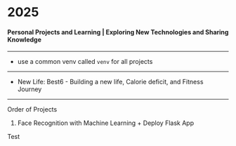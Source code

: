 # 2025
#### Personal Projects and Learning | Exploring New Technologies and Sharing Knowledge

---

- use a common venv called `venv` for all projects

--- 

- New Life: Best6 -  Building a new life, Calorie deficit, and Fitness Journey

---
Order of Projects

1. Face Recognition with Machine Learning + Deploy Flask App


Test
